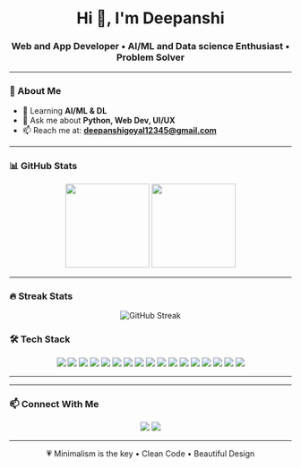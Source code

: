 <h1 align="center">Hi 👋, I'm Deepanshi</h1>
<h3 align="center">Web and App Developer • AI/ML and Data science Enthusiast • Problem Solver</h3>

---

### 🌸 About Me
- 🌱 Learning **AI/ML & DL**
- 💬 Ask me about **Python, Web Dev, UI/UX**
- 📫 Reach me at: **deepanshigoyal12345@gmail.com**

---

### 📊 GitHub Stats
<p align="center">
  <img src="https://github-readme-stats.vercel.app/api?username=Deeps-G&show_icons=true&theme=radical&hide_border=true" height="150" />
  <img src="https://github-readme-stats.vercel.app/api/top-langs/?username=Deeps-G&layout=compact&theme=radical&hide_border=true" height="150" />
</p>

---

### 🔥 Streak Stats
<p align="center">
  <img src="https://streak-stats.demolab.com?user=Deeps-G&theme=radical&hide_border=true" alt="GitHub Streak" />
</p>


### 🛠️ Tech Stack
<p align="center">
  <!-- Programming Languages -->
  <img src="https://img.shields.io/badge/Python-3776AB?style=for-the-badge&logo=python&logoColor=white" />
<img src="https://img.shields.io/badge/Java-%23ED8B00.svg?style=for-the-badge&logo=openjdk&logoColor=white"/>
  <img src="https://img.shields.io/badge/SQL-4479A1?style=for-the-badge&logo=postgresql&logoColor=white" />
<img src="https://custom-icon-badges.demolab.com/badge/Matplotlib-71D291?style=for-the-badge&logo=matplotlib&logoColor=fff"/>
<img src="https://img.shields.io/badge/NumPy-4DABCF?style=for-the-badge&logo=numpy&logoColor=fff"/>
<img src="https://img.shields.io/badge/Pandas-150458?style=for-the-badge&logo=pandas&logoColor=fff"/>



  <!-- Web Development -->
  <img src="https://img.shields.io/badge/HTML5-E34F26?style=for-the-badge&logo=html5&logoColor=white" />
<img src="https://img.shields.io/badge/CSS-639?style=for-the-badge&logo=css&logoColor=fff)"/>
  <img src="https://img.shields.io/badge/Bootstrap-7952B3?style=for-the-badge&logo=bootstrap&logoColor=white" />
  <img src="https://img.shields.io/badge/JavaScript-F7DF1E?style=for-the-badge&logo=javascript&logoColor=black" />
  <img src="https://img.shields.io/badge/React-20232A?style=for-the-badge&logo=react&logoColor=61DAFB" />

  <!-- Databases -->
  <img src="https://img.shields.io/badge/MongoDB-4EA94B?style=for-the-badge&logo=mongodb&logoColor=white" />

  <!-- Tools -->
<img src="https://custom-icon-badges.demolab.com/badge/Tableau-0176D3?style=for-the-badge&logo=tableau&logoColor=fff"/>
<img src="https://custom-icon-badges.demolab.com/badge/Visual%20Studio-5C2D91.svg?style=for-the-badge&logo=visualstudio&logoColor=white"/>

  <img src="https://img.shields.io/badge/Canva-00C4CC?style=for-the-badge&logo=canva&logoColor=white" />
  <img src="https://img.shields.io/badge/Figma-F24E1E?style=for-the-badge&logo=figma&logoColor=white" />
  <img src="https://img.shields.io/badge/GitHub-181717?style=for-the-badge&logo=github&logoColor=white" />

</p>

---



---

### 📫 Connect With Me
<p align="center">
  <a href="https://www.linkedin.com/in/deepanshi-goyal-b049a7282/"><img src="https://img.shields.io/badge/LinkedIn-0A66C2?style=for-the-badge&logo=linkedin&logoColor=white"/></a>
  <a href="mailto:deepanshi@example.com"><img src="https://img.shields.io/badge/Email-D14836?style=for-the-badge&logo=gmail&logoColor=white"/></a>
</p>

---

<p align="center">💗 Minimalism is the key • Clean Code • Beautiful Design</p>
